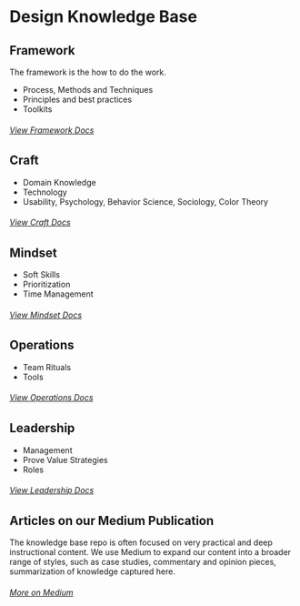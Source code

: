 # Design Knowledge Base

## Framework

The framework is the how to do the work.

- Process, Methods and Techniques
- Principles and best practices
- Toolkits

###### [View Framework Docs](./1_Framework/)

## Craft


- Domain Knowledge
- Technology
- Usability, Psychology, Behavior Science, Sociology, Color Theory

###### [View Craft Docs](./2_Craft/)

## Mindset

- Soft Skills
- Prioritization
- Time Management

###### [View Mindset Docs](./3_Mindset/)


## Operations

- Team Rituals
- Tools


###### [View Operations Docs](../4_Operations/)

## Leadership

- Management
- Prove Value Strategies
- Roles

###### [View Leadership Docs](./5_Leadership/)


## Articles on our Medium Publication
The knowledge base repo is often focused on very practical and deep instructional content. We use Medium to expand our content into a broader range of styles, such as case studies, commentary and opinion pieces, summarization of knowledge captured here.

###### [More on Medium](https://medium.com/design-knowledge-base)